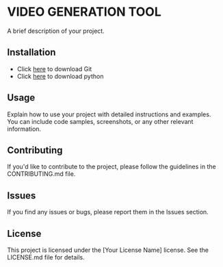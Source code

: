 # VIDEO GENERATION TOOL

A brief description of your project.

## Installation

- Click [here](https://git-scm.com/downloads) to download Git
- Click [here](https://www.python.org/downloads/) to download python

## Usage

Explain how to use your project with detailed instructions and examples. You can include code samples, screenshots, or any other relevant information.

## Contributing

If you'd like to contribute to the project, please follow the guidelines in the CONTRIBUTING.md file.

## Issues

If you find any issues or bugs, please report them in the Issues section.

## License

This project is licensed under the [Your License Name] license. See the LICENSE.md file for details.
